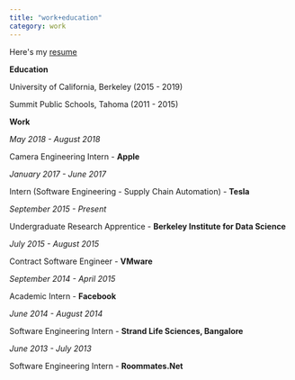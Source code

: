 ```yaml
---
title: "work+education"
category: work
---
```


Here's my [resume](https://docs.google.com/document/d/1mGe2gr62DJSMdaWsVMOq58ckhC_8R1Ipst47NKJxYP0/edit?usp=sharing)

**Education**

University of California, Berkeley (2015 - 2019)

Summit Public Schools, Tahoma (2011 - 2015)

**Work**

*May 2018 - August 2018*

Camera Engineering Intern - **Apple**

*January 2017 - June 2017*

Intern (Software Engineering - Supply Chain Automation) - **Tesla**

*September 2015 - Present*

Undergraduate Research Apprentice - **Berkeley Institute for Data Science**

*July 2015 - August 2015*

Contract Software Engineer - **VMware**

*September 2014 - April 2015*

Academic Intern - **Facebook**

*June 2014 - August 2014*

Software Engineering Intern - **Strand Life Sciences, Bangalore**

*June 2013 - July 2013*

Software Engineering Intern - **Roommates.Net**

<br>
